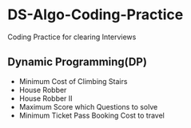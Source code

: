 # DS-Algo-Coding-Practice
Coding Practice for clearing Interviews

## Dynamic Programming(DP) 
* Minimum Cost of Climbing Stairs
* House Robber
* House Robber II
* Maximum Score which Questions to solve
* Minimum Ticket Pass Booking Cost to travel
